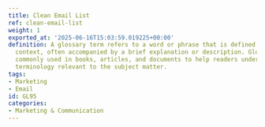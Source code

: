 ```yaml
---
title: Clean Email List
ref: clean-email-list
weight: 1
exported_at: '2025-06-16T15:03:59.019225+00:00'
definition: A glossary term refers to a word or phrase that is defined in a specialized
  context, often accompanied by a brief explanation or description. Glossaries are
  commonly used in books, articles, and documents to help readers understand specific
  terminology relevant to the subject matter.
tags:
- Marketing
- Email
id: GL95
categories:
- Marketing & Communication
---
```


